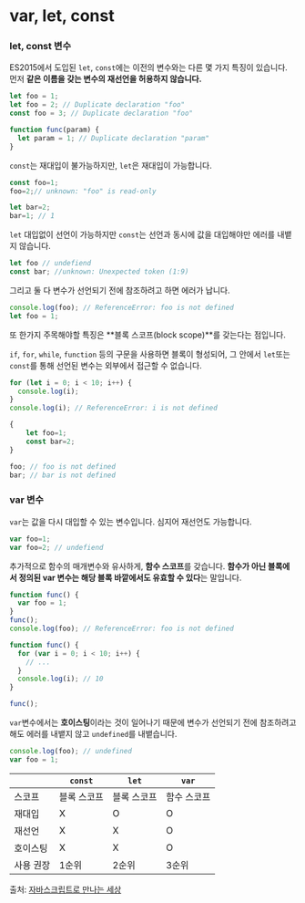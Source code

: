 # var, let, const

### let, const 변수

ES2015에서 도입된 ```let```, ```const```에는 이전의 변수와는 다른 몇 가지 특징이 있습니다. 먼저 **같은 이름을 갖는 변수의 재선언을 허용하지 않습니다.**

```javascript
let foo = 1;
let foo = 2; // Duplicate declaration "foo"
const foo = 3; // Duplicate declaration "foo"

function func(param) {
  let param = 1; // Duplicate declaration "param"
}
```

```const```는 재대입이 불가능하지만, ```let```은 재대입이 가능합니다.

```javascript
const foo=1;
foo=2;// unknown: "foo" is read-only

let bar=2;
bar=1; // 1
```

```let``` 대입없이 선언이 가능하지만 ```const```는 선언과 동시에 값을 대입해야만 에러를 내뱉지 않습니다.

```javascript
let foo // undefiend
const bar; //unknown: Unexpected token (1:9)
```

그리고 둘 다 변수가 선언되기 전에 참조하려고 하면 에러가 납니다.

```JavaScript
console.log(foo); // ReferenceError: foo is not defined
let foo = 1;
```

또 한가지 주목해야할 특징은 **블록 스코프(block scope)**를 갖는다는 점입니다.

```if```, ```for```, ```while```, ```function``` 등의 구문을 사용하면 블록이 형성되어, 그 안에서 ```let```또는 ```const```를 통해 선언된 변수는 외부에서 접근할 수 없습니다.

```javascript
for (let i = 0; i < 10; i++) {
  console.log(i);
}
console.log(i); // ReferenceError: i is not defined
```

```javascript
{
    let foo=1;
    const bar=2;
}

foo; // foo is not defined
bar; // bar is not defined
```

### var 변수

```var```는 값을 다시 대입할 수 있는 변수입니다. 심지어 재선언도 가능합니다.

```javascript
var foo=1; 
var foo=2; // undefiend
```

추가적으로 함수의 매개변수와 유사하게, **함수 스코프**를 갖습니다. **함수가 아닌 블록에서 정의된 var 변수는 해당 블록 바깥에서도 유효할 수 있다**는 말입니다.

```javascript
function func() {
  var foo = 1;
}
func();
console.log(foo); // ReferenceError: foo is not defined
```

```javascript
function func() {
  for (var i = 0; i < 10; i++) {
    // ...
  }
  console.log(i); // 10
}

func();
```

 ```var```변수에서는 **호이스팅**이라는 것이 일어나기 때문에 변수가 선언되기 전에 참조하려고 해도 에러를 내뱉지 않고 ```undefined```를 내뱉습니다.

```javascript
console.log(foo); // undefined
var foo = 1;
```

|           | ```const``` | ```let```   | ```var```   |
| --------- | ----------- | ----------- | ----------- |
| 스코프    | 블록 스코프 | 블록 스코프 | 함수 스코프 |
| 재대입    | X           | O           | O           |
| 재선언    | X           | X           | O           |
| 호이스팅  | X           | X           | O           |
| 사용 권장 | 1순위       | 2순위       | 3순위       |

출처: [자바스크립트로 만나는 세상](https://helloworldjavascript.net/pages/220-value-in-depth.html)